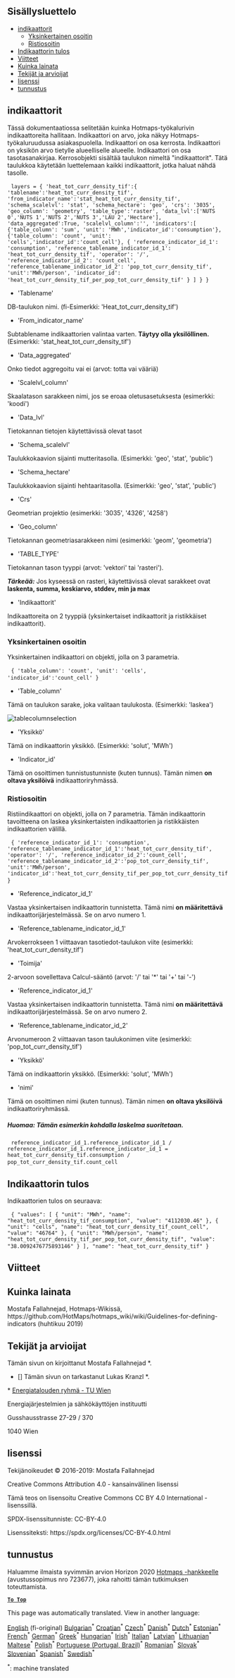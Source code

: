<h2> Sisällysluettelo </h2><ul><li> <a href="#Indicators">indikaattorit</a> <ul><li> <a href="#Simple-indicator">Yksinkertainen osoitin</a> </li><li> <a href="#Cross-indicator">Ristiosoitin</a> </li></ul></li><li> <a href="#Indicator-result">Indikaattorin tulos</a> </li><li> <a href="#references">Viitteet</a> </li><li> <a href="#how-to-cite">Kuinka lainata</a> </li><li> <a href="#authors-and-reviewers">Tekijät ja arvioijat</a> </li><li> <a href="#license">lisenssi</a> </li><li> <a href="#acknowledgement">tunnustus</a> </li></ul><h2> indikaattorit </h2><p> Tässä dokumentaatiossa selitetään kuinka Hotmaps-työkalurivin indikaattoreita hallitaan. Indikaattori on arvo, joka näkyy Hotmaps-työkaluruudussa asiakaspuolella. Indikaattori on osa kerrosta. Indikaattori on yksikön arvo tietylle alueelliselle alueelle. Indikaattori on osa tasotasanakirjaa. Kerrosobjekti sisältää taulukon nimeltä &quot;indikaattorit&quot;. Tätä taulukkoa käytetään luettelemaan kaikki indikaattorit, jotka haluat nähdä tasolle. </p><pre> <code>layers = { &#39;heat_tot_curr_density_tif&#39;:{ &#39;tablename&#39;:&#39;heat_tot_curr_density_tif&#39;, &#39;from_indicator_name&#39;:&#39;stat_heat_tot_curr_density_tif&#39;, &#39;schema_scalelvl&#39;: &#39;stat&#39;, &#39;schema_hectare&#39;: &#39;geo&#39;, &#39;crs&#39;: &#39;3035&#39;, &#39;geo_column&#39;: &#39;geometry&#39;, &#39;table_type&#39;:&#39;raster&#39;, &#39;data_lvl&#39;:[&#39;NUTS 0&#39;,&#39;NUTS 1&#39;,&#39;NUTS 2&#39;,&#39;NUTS 3&#39;,&#39;LAU 2&#39;,&#39;Hectare&#39;], &#39;data_aggregated&#39;:True, &#39;scalelvl_column&#39;:&#39;&#39;, &#39;indicators&#39;:[ {&#39;table_column&#39;: &#39;sum&#39;, &#39;unit&#39;: &#39;MWh&#39;,&#39;indicator_id&#39;:&#39;consumption&#39;}, {&#39;table_column&#39;: &#39;count&#39;, &#39;unit&#39;: &#39;cells&#39;,&#39;indicator_id&#39;:&#39;count_cell&#39;}, { &#39;reference_indicator_id_1&#39;: &#39;consumption&#39;, &#39;reference_tablename_indicator_id_1&#39;: &#39;heat_tot_curr_density_tif&#39;, &#39;operator&#39;: &#39;/&#39;, &#39;reference_indicator_id_2&#39;: &#39;count_cell&#39;, &#39;reference_tablename_indicator_id_2&#39;: &#39;pop_tot_curr_density_tif&#39;, &#39;unit&#39;:&#39;MWh/person&#39;, &#39;indicator_id&#39;: &#39;heat_tot_curr_density_tif_per_pop_tot_curr_density_tif&#39; } ] } }</code> </pre><ul><li> &#39;Tablename&#39; </li></ul><p> DB-taulukon nimi. (fi-Esimerkki: &#39;Heat_tot_curr_density_tif&#39;) </p><ul><li> &#39;From_indicator_name&#39; </li></ul><p> Subtablename indikaattorien valintaa varten. <strong>Täytyy olla yksilöllinen.</strong> (Esimerkki: &#39;stat_heat_tot_curr_density_tif&#39;) </p><ul><li> &#39;Data_aggregated&#39; </li></ul><p> Onko tiedot aggregoitu vai ei (arvot: totta vai vääriä) </p><ul><li> &#39;Scalelvl_column&#39; </li></ul><p> Skaalatason sarakkeen nimi, jos se eroaa oletusasetuksesta (esimerkki: &#39;koodi&#39;) </p><ul><li> &#39;Data_lvl&#39; </li></ul><p> Tietokannan tietojen käytettävissä olevat tasot </p><ul><li> &#39;Schema_scalelvl&#39; </li></ul><p> Taulukkokaavion sijainti mutteritasolla. (Esimerkki: &#39;geo&#39;, &#39;stat&#39;, &#39;public&#39;) </p><ul><li> &#39;Schema_hectare&#39; </li></ul><p> Taulukkokaavion sijainti hehtaaritasolla. (Esimerkki: &#39;geo&#39;, &#39;stat&#39;, &#39;public&#39;) </p><ul><li> &#39;Crs&#39; </li></ul><p> Geometrian projektio (esimerkki: &#39;3035&#39;, &#39;4326&#39;, &#39;4258&#39;) </p><ul><li> &#39;Geo_column&#39; </li></ul><p> Tietokannan geometriasarakkeen nimi (esimerkki: &#39;geom&#39;, &#39;geometria&#39;) </p><ul><li> &#39;TABLE_TYPE&#39; </li></ul><p> Tietokannan tason tyyppi (arvot: &#39;vektori&#39; tai &#39;rasteri&#39;). </p><p> <em><strong>Tärkeää:</strong></em> Jos kyseessä on rasteri, käytettävissä olevat sarakkeet ovat <strong>laskenta, summa, keskiarvo, stddev, min ja max</strong> </p><ul><li> &#39;Indikaattorit&#39; </li></ul><p> Indikaattoreita on 2 tyyppiä (yksinkertaiset indikaattorit ja ristikkäiset indikaattorit). </p><h3> Yksinkertainen osoitin </h3><p> Yksinkertainen indikaattori on objekti, jolla on 3 parametria. </p><pre> <code>{ &#39;table_column&#39;: &#39;count&#39;, &#39;unit&#39;: &#39;cells&#39;, &#39;indicator_id&#39;:&#39;count_cell&#39; }</code> </pre><ul><li> &#39;Table_column&#39; </li></ul><p> Tämä on taulukon sarake, joka valitaan taulukosta. (Esimerkki: &#39;laskea&#39;) </p><p><img alt="tablecolumnselection" src="/api/assets/table_image.png"/></p><ul><li> &#39;Yksikkö&#39; </li></ul><p> Tämä on indikaattorin yksikkö. (Esimerkki: &#39;solut&#39;, &#39;MWh&#39;) </p><ul><li> &#39;Indicator_id&#39; </li></ul><p> Tämä on osoittimen tunnistustunniste (kuten tunnus). Tämän nimen <strong>on oltava yksilöivä</strong> indikaattoriryhmässä. </p><h3> Ristiosoitin </h3><p> Ristiindikaattori on objekti, jolla on 7 parametria. Tämän indikaattorin tavoitteena on laskea yksinkertaisten indikaattorien ja ristikkäisten indikaattorien välillä. </p><pre> <code>{ &#39;reference_indicator_id_1&#39;: &#39;consumption&#39;, &#39;reference_tablename_indicator_id_1&#39;:&#39;heat_tot_curr_density_tif&#39;, &#39;operator&#39;: &#39;/&#39;, &#39;reference_indicator_id_2&#39;:&#39;count_cell&#39;, &#39;reference_tablename_indicator_id_2&#39;:&#39;pop_tot_curr_density_tif&#39;, &#39;unit&#39;:&#39;MWh/person&#39;, &#39;indicator_id&#39;:&#39;heat_tot_curr_density_tif_per_pop_tot_curr_density_tif&#39; }</code> </pre><ul><li> &#39;Reference_indicator_id_1&#39; </li></ul><p> Vastaa yksinkertaisen indikaattorin tunnistetta. Tämä nimi <strong>on määritettävä</strong> indikaattorijärjestelmässä. Se on arvo numero 1. </p><ul><li> &#39;Reference_tablename_indicator_id_1&#39; </li></ul><p> Arvokerrokseen 1 viittaavan tasotiedot-taulukon viite (esimerkki: &#39;heat_tot_curr_density_tif&#39;) </p><ul><li> &#39;Toimija&#39; </li></ul><p> 2-arvoon sovellettava Calcul-sääntö (arvot: &#39;/&#39; tai &#39;*&#39; tai &#39;+&#39; tai &#39;-&#39;) </p><ul><li> &#39;Reference_indicator_id_1&#39; </li></ul><p> Vastaa yksinkertaisen indikaattorin tunnistetta. Tämä nimi <strong>on määritettävä</strong> indikaattorijärjestelmässä. Se on arvo numero 2. </p><ul><li> &#39;Reference_tablename_indicator_id_2&#39; </li></ul><p> Arvonumeroon 2 viittaavan tason taulukonimen viite (esimerkki: &#39;pop_tot_curr_density_tif&#39;) </p><ul><li> &#39;Yksikkö&#39; </li></ul><p> Tämä on indikaattorin yksikkö. (Esimerkki: &#39;solut&#39;, &#39;MWh&#39;) </p><ul><li> &#39;nimi&#39; </li></ul><p> Tämä on osoittimen nimi (kuten tunnus). Tämän nimen <strong>on oltava yksilöivä</strong> indikaattoriryhmässä. </p><h5> Huomaa: Tämän esimerkin kohdalla laskelma suoritetaan. </h5><pre> <code>reference_indicator_id_1.reference_indicator_id_1 / reference_indicator_id_1.reference_indicator_id_1 = heat_tot_curr_density_tif.consumption / pop_tot_curr_density_tif.count_cell</code> </pre><h2> Indikaattorin tulos </h2><p> Indikaattorien tulos on seuraava: </p><pre> <code>{ &quot;values&quot;: [ { &quot;unit&quot;: &quot;MWh&quot;, &quot;name&quot;: &quot;heat_tot_curr_density_tif_consumption&quot;, &quot;value&quot;: &quot;4112030.46&quot; }, { &quot;unit&quot;: &quot;cells&quot;, &quot;name&quot;: &quot;heat_tot_curr_density_tif_count_cell&quot;, &quot;value&quot;: &quot;46764&quot; }, { &quot;unit&quot;: &quot;MWh/person&quot;, &quot;name&quot;: &quot;heat_tot_curr_density_tif_per_pop_tot_curr_density_tif&quot;, &quot;value&quot;: &quot;38.0092476775893146&quot; } ], &quot;name&quot;: &quot;heat_tot_curr_density_tif&quot; }</code> </pre><h2> Viitteet </h2><h2> Kuinka lainata </h2><p> Mostafa Fallahnejad, Hotmaps-Wikissä, https://github.com/HotMaps/hotmaps_wiki/wiki/Guidelines-for-defining-indicators (huhtikuu 2019) </p><h2> Tekijät ja arvioijat </h2><p> Tämän sivun on kirjoittanut Mostafa Fallahnejad *. </p><ul><li> [] Tämän sivun on tarkastanut Lukas Kranzl *. </li></ul><p> * <a href="https://eeg.tuwien.ac.at/">Energiatalouden ryhmä - TU Wien</a> </p><p> Energiajärjestelmien ja sähkökäyttöjen instituutti </p><p> Gusshausstrasse 27-29 / 370 </p><p> 1040 Wien </p><h2> lisenssi </h2><p> Tekijänoikeudet © 2016-2019: Mostafa Fallahnejad </p><p> Creative Commons Attribution 4.0 - kansainvälinen lisenssi </p><p> Tämä teos on lisensoitu Creative Commons CC BY 4.0 International -lisenssillä. </p><p> SPDX-lisenssitunniste: CC-BY-4.0 </p><p> Lisenssiteksti: https://spdx.org/licenses/CC-BY-4.0.html </p><h2> tunnustus </h2><p> Haluamme ilmaista syvimmän arvion Horizon 2020 <a href="https://www.hotmaps-project.eu">Hotmaps -hankkeelle</a> (avustussopimus nro 723677), joka rahoitti tämän tutkimuksen toteuttamista. </p><p><ins> <code><strong><a href="#table-of-contents">To Top</a></strong></code> </ins> </p>

This page was automatically translated. View in another language:

[English](../en/Guidelines-for-defining-indicators.md) (fi-original) [Bulgarian](../bg/Guidelines-for-defining-indicators.md)<sup>\*</sup> [Croatian](../hr/Guidelines-for-defining-indicators.md)<sup>\*</sup> [Czech](../cs/Guidelines-for-defining-indicators.md)<sup>\*</sup> [Danish](../da/Guidelines-for-defining-indicators.md)<sup>\*</sup> [Dutch](../nl/Guidelines-for-defining-indicators.md)<sup>\*</sup> [Estonian](../et/Guidelines-for-defining-indicators.md)<sup>\*</sup>  [French](../fr/Guidelines-for-defining-indicators.md)<sup>\*</sup> [German](../de/Guidelines-for-defining-indicators.md)<sup>\*</sup> [Greek](../el/Guidelines-for-defining-indicators.md)<sup>\*</sup> [Hungarian](../hu/Guidelines-for-defining-indicators.md)<sup>\*</sup> [Irish](../ga/Guidelines-for-defining-indicators.md)<sup>\*</sup> [Italian](../it/Guidelines-for-defining-indicators.md)<sup>\*</sup> [Latvian](../lv/Guidelines-for-defining-indicators.md)<sup>\*</sup> [Lithuanian](../lt/Guidelines-for-defining-indicators.md)<sup>\*</sup> [Maltese](../mt/Guidelines-for-defining-indicators.md)<sup>\*</sup> [Polish](../pl/Guidelines-for-defining-indicators.md)<sup>\*</sup> [Portuguese (Portugal, Brazil)](../pt/Guidelines-for-defining-indicators.md)<sup>\*</sup> [Romanian](../ro/Guidelines-for-defining-indicators.md)<sup>\*</sup> [Slovak](../sk/Guidelines-for-defining-indicators.md)<sup>\*</sup> [Slovenian](../sl/Guidelines-for-defining-indicators.md)<sup>\*</sup> [Spanish](../es/Guidelines-for-defining-indicators.md)<sup>\*</sup> [Swedish](../sv/Guidelines-for-defining-indicators.md)<sup>\*</sup> 

<sup>\*</sup>: machine translated
